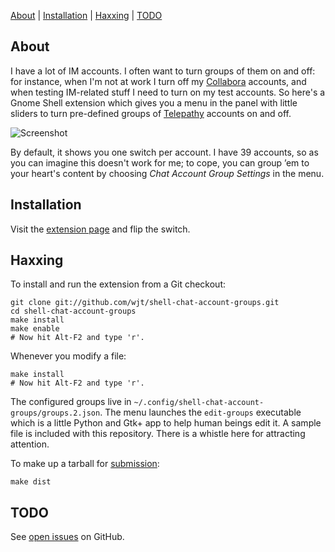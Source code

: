 [About](#about) | 
[Installation](#installation) | 
[Haxxing](#haxxing) | 
[TODO](#TODO)

## About

I have a lot of IM accounts. I often want to turn groups of them on and off:
for instance, when I'm not at work I turn off my [Collabora][] accounts, and
when testing IM-related stuff I need to turn on my test accounts. So here's a
Gnome Shell extension which gives you a menu in the panel with little sliders
to turn pre-defined groups of [Telepathy][] accounts on and off.

![Screenshot](http://willthompson.co.uk/misc/account-groups.png)

By default, it shows you one switch per account. I have 39 accounts, so as you
can imagine this doesn't work for me; to cope, you can group ’em to your
heart's content by choosing *Chat Account Group Settings* in the menu.

[Collabora]: http://collabora.com/
[Telepathy]: http://telepathy.freedesktop.org/

## Installation

Visit the [extension page][] and flip the switch.

[extension page]: https://extensions.gnome.org/extension/579/chat-account-groups/

## Haxxing

To install and run the extension from a Git checkout:

    git clone git://github.com/wjt/shell-chat-account-groups.git
    cd shell-chat-account-groups
    make install
    make enable
    # Now hit Alt-F2 and type 'r'.

Whenever you modify a file:

    make install
    # Now hit Alt-F2 and type 'r'.

The configured groups live in
`~/.config/shell-chat-account-groups/groups.2.json`. The menu launches the
`edit-groups` executable which is a little Python and Gtk+ app to help human
beings edit it. A sample file is included with this repository. There is a
whistle here for attracting attention.

To make up a tarball for [submission](https://extensions.gnome.org/upload/):

    make dist

## TODO

See [open issues][] on GitHub.

[open issues]: https://github.com/wjt/shell-chat-account-groups/issues?state=open
